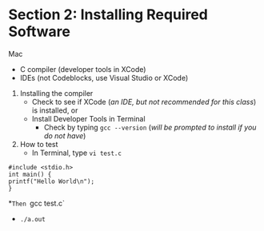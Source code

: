 # Section 2: Installing Required Software

Mac
* C compiler (developer tools in XCode)
* IDEs (not Codeblocks, use Visual Studio or XCode)

1. Installing the compiler
   * Check to see if XCode (*an IDE, but not recommended for this class*) is installed, or 
   * Install Developer Tools in Terminal
      * Check by typing `gcc --version` (*will be prompted to install if you do not have*)
2. How to test
   * In Terminal, type `vi test.c`
  
```
#include <stdio.h>
int main() {
printf("Hello World\n");
}
```

*`Then `gcc test.c`
  * `./a.out`